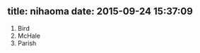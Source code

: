 title: nihaoma
date: 2015-09-24 15:37:09
---
<ol>
<li>Bird</li>
<li>McHale</li>
<li>Parish</li>
</ol>

